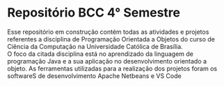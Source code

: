 <h1>Repositório BCC 4° Semestre</h1>
Esse repositório em construção contém todas as atividades e projetos referentes a disciplina de Programação Orientada a Objetos do curso de Ciência da Computação na Universidade Católica de Brasília.
<br>O foco da citada disciplina está no aprendizado da linguagem de programação Java e a sua aplicação no desenvolvimento orientado a objeto. As ferramentas utilizadas para a realização dos projetos foram os softwareS de desenvolvimento Apache Netbeans e VS Code 
